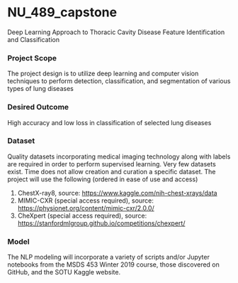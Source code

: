 # NU_489_capstone

Deep Learning Approach to Thoracic Cavity Disease Feature Identification and Classification

### Project Scope

The project design is to utilize deep learning and computer vision techniques to perform detection, classification, and segmentation of various types of lung diseases  

### Desired Outcome

High accuracy and low loss in classification of selected lung diseases

### Dataset

Quality datasets incorporating medical imaging technology along with labels are required in order to perform supervised learning. Very few datasets exist. Time does not allow creation and curation a specific dataset. The project will use the following (ordered in ease of use and access)

  1. ChestX-ray8, source: https://www.kaggle.com/nih-chest-xrays/data
  2. MIMIC-CXR (special access required), source: https://physionet.org/content/mimic-cxr/2.0.0/
  3. CheXpert (special access required), source: https://stanfordmlgroup.github.io/competitions/chexpert/ 

### Model

The NLP modeling will incorporate a variety of scripts and/or Jupyter notebooks from the MSDS 453 Winter 2019 course, those discovered on GitHub, and the SOTU Kaggle website. 
